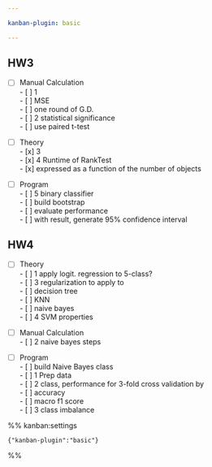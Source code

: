 ```yaml
---

kanban-plugin: basic

---
```


## HW3

- [ ] Manual Calculation<br>- [ ] 1<br>	- [ ] MSE<br>	- [ ] one round of G.D.<br>- [ ] 2 statistical significance<br>	- [ ] use paired t-test
- [ ] Theory<br>- [x] 3<br>- [x] 4 Runtime of RankTest<br>	- [x] expressed as a function of the number of objects
- [ ] Program<br>- [ ] 5 binary classifier<br>	- [ ] build bootstrap<br>	- [ ] evaluate performance<br>	- [ ] with result, generate 95% confidence interval


## HW4

- [ ] Theory<br>- [ ] 1 apply logit. regression to 5-class?<br>- [ ] 3 regularization to apply to<br>	- [ ] decision tree<br>	- [ ] KNN<br>	- [ ] naive bayes<br>- [ ] 4 SVM properties
- [ ] Manual Calculation<br>- [ ] 2 naive bayes steps
- [ ] Program<br>- [ ] build Naive Bayes class<br>	- [ ] 1 Prep data<br>	- [ ] 2 class, performance for 3-fold cross validation by<br>		- [ ] accuracy<br>		- [ ] macro f1 score<br>	- [ ] 3 class imbalance




%% kanban:settings
```
{"kanban-plugin":"basic"}
```
%%